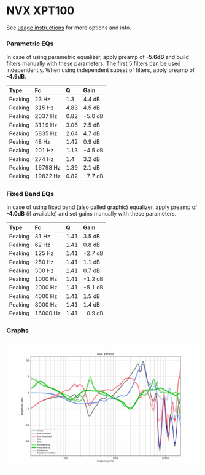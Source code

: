 # NVX XPT100
See [usage instructions](https://github.com/jaakkopasanen/AutoEq#usage) for more options and info.

### Parametric EQs
In case of using parametric equalizer, apply preamp of **-5.6dB** and build filters manually
with these parameters. The first 5 filters can be used independently.
When using independent subset of filters, apply preamp of **-4.9dB**.

| Type    | Fc       |    Q | Gain    |
|:--------|:---------|:-----|:--------|
| Peaking | 23 Hz    | 1.3  | 4.4 dB  |
| Peaking | 315 Hz   | 4.83 | 4.5 dB  |
| Peaking | 2037 Hz  | 0.82 | -5.0 dB |
| Peaking | 3119 Hz  | 3.06 | 2.5 dB  |
| Peaking | 5835 Hz  | 2.64 | 4.7 dB  |
| Peaking | 48 Hz    | 1.42 | 0.9 dB  |
| Peaking | 201 Hz   | 1.13 | -4.5 dB |
| Peaking | 274 Hz   | 1.4  | 3.2 dB  |
| Peaking | 16798 Hz | 1.39 | 2.1 dB  |
| Peaking | 19822 Hz | 0.82 | -7.7 dB |

### Fixed Band EQs
In case of using fixed band (also called graphic) equalizer, apply preamp of **-4.0dB**
(if available) and set gains manually with these parameters.

| Type    | Fc       |    Q | Gain    |
|:--------|:---------|:-----|:--------|
| Peaking | 31 Hz    | 1.41 | 3.5 dB  |
| Peaking | 62 Hz    | 1.41 | 0.8 dB  |
| Peaking | 125 Hz   | 1.41 | -2.7 dB |
| Peaking | 250 Hz   | 1.41 | 1.1 dB  |
| Peaking | 500 Hz   | 1.41 | 0.7 dB  |
| Peaking | 1000 Hz  | 1.41 | -1.2 dB |
| Peaking | 2000 Hz  | 1.41 | -5.1 dB |
| Peaking | 4000 Hz  | 1.41 | 1.5 dB  |
| Peaking | 8000 Hz  | 1.41 | 1.4 dB  |
| Peaking | 16000 Hz | 1.41 | -0.9 dB |

### Graphs
![](./NVX%20XPT100.png)